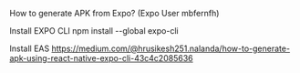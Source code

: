 How to generate APK from Expo?
(Expo User mbfernfh)


Install EXPO CLI
npm install --global expo-cli

Install EAS
https://medium.com/@hrusikesh251.nalanda/how-to-generate-apk-using-react-native-expo-cli-43c4c2085636


